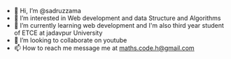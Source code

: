 - 👋 Hi, I’m @sadruzzama
- 👀 I’m interested in Web development and data Structure and Algorithms
- 🌱 I’m currently learning web development and I'm also third year student of ETCE at jadavpur University
- 💞️ I’m looking to collaborate on youtube 
- 📫 How to reach me message me at maths.code.h@gmail.com

<!---
sadruz/sadruz is a ✨ special ✨ repository because its `README.md` (this file) appears on your GitHub profile.
You can click the Preview link to take a look at your changes.
--->
